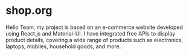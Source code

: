 # shop.org
Hello Team, my project is based on an e-commerce website developed using React.js and Material-UI. I have integrated free APIs to display product details, covering a wide range of products such as electronics, laptops, mobiles, household goods, and more.
